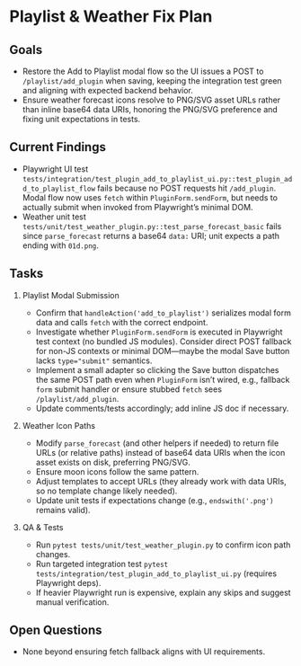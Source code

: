 # Playlist & Weather Fix Plan

## Goals
- Restore the Add to Playlist modal flow so the UI issues a POST to `/playlist/add_plugin` when saving, keeping the integration test green and aligning with expected backend behavior.
- Ensure weather forecast icons resolve to PNG/SVG asset URLs rather than inline base64 data URIs, honoring the PNG/SVG preference and fixing unit expectations in tests.

## Current Findings
- Playwright UI test `tests/integration/test_plugin_add_to_playlist_ui.py::test_plugin_add_to_playlist_flow` fails because no POST requests hit `/add_plugin`. Modal flow now uses `fetch` within `PluginForm.sendForm`, but needs to actually submit when invoked from Playwright’s minimal DOM.
- Weather unit test `tests/unit/test_weather_plugin.py::test_parse_forecast_basic` fails since `parse_forecast` returns a base64 `data:` URI; unit expects a path ending with `01d.png`.

## Tasks
1. Playlist Modal Submission
   - Confirm that `handleAction('add_to_playlist')` serializes modal form data and calls `fetch` with the correct endpoint.
   - Investigate whether `PluginForm.sendForm` is executed in Playwright test context (no bundled JS modules). Consider direct POST fallback for non-JS contexts or minimal DOM—maybe the modal Save button lacks `type="submit"` semantics.
   - Implement a small adapter so clicking the Save button dispatches the same POST path even when `PluginForm` isn’t wired, e.g., fallback `form` submit handler or ensure stubbed `fetch` sees `/playlist/add_plugin`.
   - Update comments/tests accordingly; add inline JS doc if necessary.

2. Weather Icon Paths
   - Modify `parse_forecast` (and other helpers if needed) to return file URLs (or relative paths) instead of base64 data URIs when the icon asset exists on disk, preferring PNG/SVG.
   - Ensure moon icons follow the same pattern.
   - Adjust templates to accept URLs (they already work with data URIs, so no template change likely needed).
   - Update unit tests if expectations change (e.g., `endswith('.png')` remains valid).

3. QA & Tests
   - Run `pytest tests/unit/test_weather_plugin.py` to confirm icon path changes.
   - Run targeted integration test `pytest tests/integration/test_plugin_add_to_playlist_ui.py` (requires Playwright deps).
   - If heavier Playwright run is expensive, explain any skips and suggest manual verification.

## Open Questions
- None beyond ensuring fetch fallback aligns with UI requirements.
